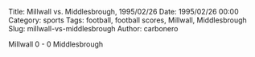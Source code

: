 Title: Millwall vs. Middlesbrough, 1995/02/26
Date: 1995/02/26 00:00
Category: sports
Tags: football, football scores, Millwall, Middlesbrough
Slug: millwall-vs-middlesbrough
Author: carbonero


Millwall 0 - 0 Middlesbrough
